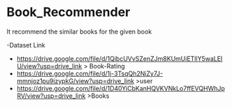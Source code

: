 # Book_Recommender
It recommend the similar books for the given book

-Dataset Link
- https://drive.google.com/file/d/1QibcUVvSZenZJm8KUmUiETllY5waLEIU/view?usp=drive_link > Book-Rating
- https://drive.google.com/file/d/1j-3TsqQh2NiZy7J-mmnjoz1pu9izypkG/view?usp=drive_link >user
- https://drive.google.com/file/d/1D40YiCbKanHQVKVNkLo7ffEVQHWhJpRV/view?usp=drive_link >Books
